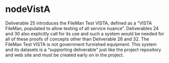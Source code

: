 # nodeVistA

Deliverable 25 introduces the FileMan Test VISTA, defined as a “VISTA FileMan, populated to allow testing of all service nuance”. Deliverables 24 and 30 also explicitly call for its use and such a system would be needed for all of these proofs of concepts other than Deliverable 26 and 32. The FileMan Test VISTA is not government furnished equipment. This system and its datasets is a “supporting deliverable” just like the project repository and web site and must be created early on in the project.
